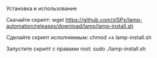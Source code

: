 Установка и использование

Скачайте скрипт:
wget https://github.com/xISPx/lamp-automation/releases/download/lamp/lamp-install.sh

Сделайте скрипт исполняемым:
chmod +x lamp-install.sh

Запустите скрипт с правами root:
sudo ./lamp-install.sh

